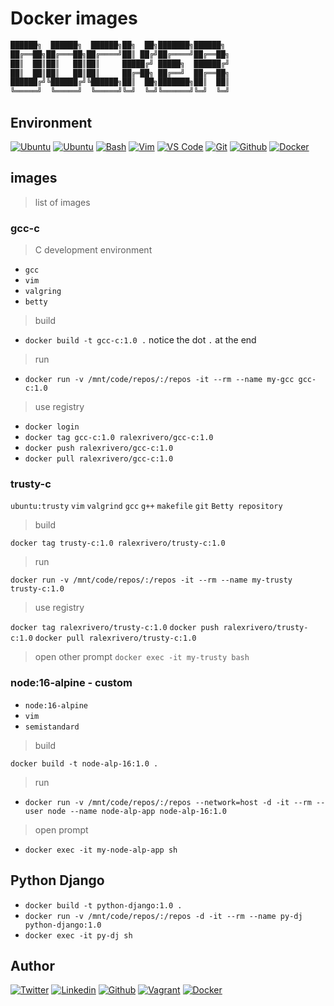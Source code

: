 
# Docker images

```Dockerfile
██████╗  ██████╗  ██████╗██╗  ██╗███████╗██████╗
██╔══██╗██╔═══██╗██╔════╝██║ ██╔╝██╔════╝██╔══██╗
██║  ██║██║   ██║██║     █████╔╝ █████╗  ██████╔╝
██║  ██║██║   ██║██║     ██╔═██╗ ██╔══╝  ██╔══██╗
██████╔╝╚██████╔╝╚██████╗██║  ██╗███████╗██║  ██║
╚═════╝  ╚═════╝  ╚═════╝╚═╝  ╚═╝╚══════╝╚═╝  ╚═╝
```

## Environment

[![Ubuntu](https://img.shields.io/static/v1?label=&message=Ubuntu&color=E95420&logo=Ubuntu&logoColor=E95420&labelColor=2F333A)](https://ubuntu.com/)<!-- ubuntu -->
[![Ubuntu](https://img.shields.io/static/v1?label=&message=Kali%20Linux&color=557C94&logo=Kali%20Linux&logoColor=557C94&labelColor=2F333A)](https://www.kali.org/)<!-- kali linux -->
[![Bash](https://img.shields.io/static/v1?label=&message=GNU%20Bash&color=4EAA25&logo=GNU%20Bash&logoColor=4EAA25&labelColor=2F333A)](https://www.gnu.org/software/bash/)<!-- bash -->
[![Vim](https://img.shields.io/static/v1?label=&message=Vim&color=019733&logo=Vim&logoColor=019733&labelColor=2F333A)](https://www.vim.org/)<!-- vim -->
[![VS Code](https://img.shields.io/static/v1?label=&message=Visual%20Studio%20Code&color=007ACC&logo=Visual%20Studio%20Code&logoColor=007ACC&labelColor=2F333A)](https://code.visualstudio.com/)<!-- vs code -->
[![Git](https://img.shields.io/static/v1?label=&message=Git&color=F05032&logo=Git&logoColor=F05032&labelColor=2F333A)](https://git-scm.com/)<!-- git -->
[![Github](https://img.shields.io/static/v1?label=&message=GitHub&color=181717&logo=GitHub&logoColor=f2f2f2&labelColor=2F333A)](https://github.com)<!-- github -->
[![Docker](https://img.shields.io/static/v1?label=&message=Docker&color=2496ED&logo=Docker&labelColor=2F333A)](https://hub.docker.com)<!-- docker -->

## images

> list of images

### gcc-c

> C development environment

- `gcc`
- `vim`
- `valgring`
- `betty`

> build

- `docker build -t gcc-c:1.0 .` notice the dot `.` at the end

> run

- `docker run -v /mnt/code/repos/:/repos -it --rm --name my-gcc gcc-c:1.0`

> use registry

- `docker login`
- `docker tag gcc-c:1.0 ralexrivero/gcc-c:1.0`
- `docker push ralexrivero/gcc-c:1.0`
- `docker pull ralexrivero/gcc-c:1.0`

### trusty-c

`ubuntu:trusty`
`vim`
`valgrind`
`gcc`
`g++`
`makefile`
`git`
`Betty repository`

> build

`docker tag trusty-c:1.0 ralexrivero/trusty-c:1.0`

> run

`docker run -v /mnt/code/repos/:/repos -it --rm --name my-trusty trusty-c:1.0`

> use registry

`docker tag ralexrivero/trusty-c:1.0`
`docker push ralexrivero/trusty-c:1.0`
`docker pull ralexrivero/trusty-c:1.0`

> open other prompt
`docker exec -it my-trusty bash`

### node:16-alpine - custom

- `node:16-alpine`
- `vim`
- `semistandard`

> build

`docker build -t node-alp-16:1.0 .`

> run

- `docker run -v /mnt/code/repos/:/repos --network=host -d -it --rm --user node --name node-alp-app node-alp-16:1.0`

> open prompt

- `docker exec -it my-node-alp-app sh`

## Python Django

- `docker build -t python-django:1.0 .`
- `docker run -v /mnt/code/repos/:/repos -d -it --rm --name py-dj python-django:1.0`
- `docker exec -it py-dj sh`

## Author

<!-- twitter -->
[![Twitter](https://img.shields.io/twitter/follow/ralex_uy?style=social)](https://twitter.com/ralex_uy) <!-- linkedin --> [![Linkedin](https://img.shields.io/badge/LinkedIn-+27K-blue?style=social&logo=linkedin)](https://www.linkedin.com/in/ronald-rivero/) <!-- github --> [![Github](https://img.shields.io/github/followers/ralexrivero?style=social)](https://github.com/ralexrivero/) <!-- vagrant --> [![Vagrant](https://img.shields.io/static/v1?label=&message=Vagrant%20Profile&color=1868F2&logo=vagrant&labelColor=2F333A)](https://app.vagrantup.com/ralexrivero) <!-- docker --> [![Docker](https://img.shields.io/static/v1?label=&message=Docker%20Profile&color=2496ED&logo=Docker&labelColor=2F333A)](https://hub.docker.com/u/ralexrivero)
